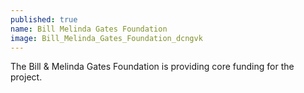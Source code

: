 ```yaml
---
published: true
name: Bill Melinda Gates Foundation
image: Bill_Melinda_Gates_Foundation_dcngvk
---
```

The Bill & Melinda Gates Foundation is providing core funding for the project.
